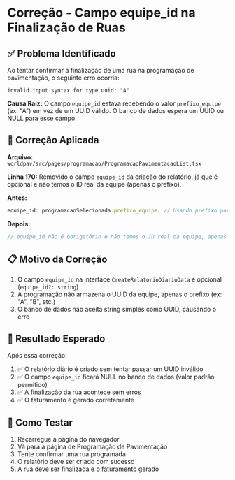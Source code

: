 # Correção - Campo equipe_id na Finalização de Ruas

## ✅ Problema Identificado

Ao tentar confirmar a finalização de uma rua na programação de pavimentação, o seguinte erro ocorria:

```
invalid input syntax for type uuid: "A"
```

**Causa Raiz:** O campo `equipe_id` estava recebendo o valor `prefixo_equipe` (ex: "A") em vez de um UUID válido. O banco de dados espera um UUID ou NULL para esse campo.

## 🔧 Correção Aplicada

**Arquivo:** `worldpav/src/pages/programacao/ProgramacaoPavimentacaoList.tsx`

**Linha 170:** Removido o campo `equipe_id` da criação do relatório, já que é opcional e não temos o ID real da equipe (apenas o prefixo).

**Antes:**
```typescript
equipe_id: programacaoSelecionada.prefixo_equipe, // Usando prefixo por enquanto
```

**Depois:**
```typescript
// equipe_id não é obrigatório e não temos o ID real da equipe, apenas o prefixo
```

## 📋 Motivo da Correção

1. O campo `equipe_id` na interface `CreateRelatorioDiarioData` é opcional (`equipe_id?: string`)
2. A programação não armazena o UUID da equipe, apenas o prefixo (ex: "A", "B", etc.)
3. O banco de dados não aceita string simples como UUID, causando o erro

## 🎯 Resultado Esperado

Após essa correção:
1. ✅ O relatório diário é criado sem tentar passar um UUID inválido
2. ✅ O campo `equipe_id` ficará NULL no banco de dados (valor padrão permitido)
3. ✅ A finalização da rua acontece sem erros
4. ✅ O faturamento é gerado corretamente

## 🚀 Como Testar

1. Recarregue a página do navegador
2. Vá para a página de Programação de Pavimentação
3. Tente confirmar uma rua programada
4. O relatório deve ser criado com sucesso
5. A rua deve ser finalizada e o faturamento gerado


